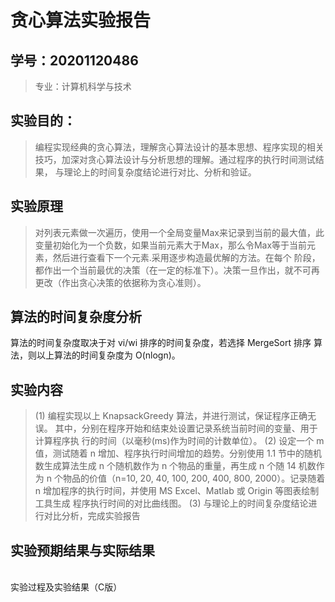 # 贪心算法实验报告

## 学号：20201120486

>专业：计算机科学与技术

## 实验目的：
>编程实现经典的贪心算法，理解贪心算法设计的基本思想、程序实现的相关
技巧，加深对贪心算法设计与分析思想的理解。通过程序的执行时间测试结果，
与理论上的时间复杂度结论进行对比、分析和验证。


## 实验原理

>对列表元素做一次遍历，使用一个全局变量Max来记录到当前的最大值，此变量初始化为一个负数，如果当前元素大于Max，那么令Max等于当前元素，然后进行查看下一个元素.采用逐步构造最优解的方法。在每个
阶段，都作出一个当前最优的决策（在一定的标准下）。决策一旦作出，就不可再更改（作出贪心决策的依据称为贪心准则）。


## 算法的时间复杂度分析
算法的时间复杂度取决于对 vi/wi 排序的时间复杂度，若选择 MergeSort 排序
算法，则以上算法的时间复杂度为 O(nlogn)。

## 实验内容
>(1) 编程实现以上 KnapsackGreedy 算法，并进行测试，保证程序正确无误。
其中，分别在程序开始和结束处设置记录系统当前时间的变量、用于计算程序执
行的时间（以毫秒(ms)作为时间的计数单位）。
(2) 设定一个 m 值，测试随着 n 增加、程序执行时间增加的趋势。分别使用
1.1 节中的随机数生成算法生成 n 个随机数作为 n 个物品的重量，再生成 n 个随
14
机数作为 n 个物品的价值（n=10, 20, 40, 100, 200, 400, 800, 2000）。记录随着 n
增加程序的执行时间，并使用 MS Excel、Matlab 或 Origin 等图表绘制工具生成
程序执行时间的对比曲线图。
(3) 与理论上的时间复杂度结论进行对比分析，完成实验报告

## 实验预期结果与实际结果
\
实验过程及实验结果（C版）

```


```
